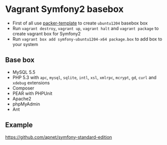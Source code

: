 Vagrant Symfony2 basebox
========================

* First of all use [packer-template](https://github.com/covex-nn/packer-templates) to create `ubuntu1204` basebox box
* Run `vagrant destroy`, `vagrant up`, `vagrant halt` and `vagrant package` to create vagrant box for Symfony2
* Run `vagrant box add symfony-ubuntu1204-x64 package.box` to add box to your system

Base box
--------

* MySQL 5.5
* PHP 5.3 with `apc`, `mysql`, `sqlite`, `intl`, `xsl`, `xmlrpc`, `mcrypt`, `gd`, `curl` and `xdebug` extensions
* Composer
* PEAR with PHPUnit
* Apache2
* phpMyAdmin
* Ant

Example
-------

https://github.com/apnet/symfony-standard-edition

